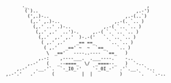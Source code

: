             ._                                            ,
             (`)..                                    ,.-')
              (',.)-..                            ,.-(..`)         
               (,.' ,.)-..                    ,.-(. `.. )                    
                (,.' ..' .)-..            ,.-( `.. `.. )                     
                 (,.' ,.'  ..')-.     ,.-( `. `.. `.. )                      
                  (,.'  ,.' ,.'  )-.-('   `. `.. `.. )                       
                   ( ,.' ,.'    _== ==_     `.. `.. )                        
                    ( ,.'   _==' ~  ~  `==_    `.. )                     
                     \  _=='   ----..----  `==_   )                     
                  ,.-:    ,----___.  .___----.    -..                        
              ,.-'   (   _--====_  \/  _====--_   )  `-..                 
          ,.-'   .__.'`.  `-_I0_-'    `-_0I_-'  .'`.__.  `-..     
      ,.-'.'   .'      (          |  |          )      `.   `.-..  

